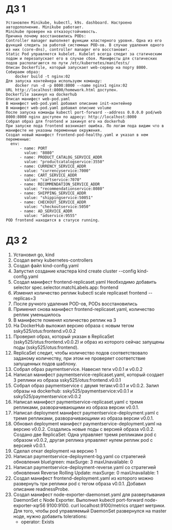 # ДЗ 1
	Установлен Minikube, kubectl, k9s. dashboard. Настроено автодополнение. Minikube работает.
	Minikube проверен на отказоустойчивость.
	Причина почему восстановились PODs:
	Controller manager выполняет функции кластерного уровня. Одна из его функций следить за работой системных POD-ов. В случае удаления одного из них (core-dns), controller manager его восстановит.
	Static Pod управляется kubelet. Kubelet всегда следит за статическим подом и перезапускает его в случае сбоя. Манифесты для статических подов располагаются по пути /etc/kubernetes/manifests/ 	
	Описан Dockerfile, который запускает web-сервер на порту 8000.
	Собираем образ:
		docker build -t nginx:02
	Для запуска контейнера используем команду:
		docker run -d -p 8000:8000 --name nginx1 nginx:02
	URL http://localhost:8000/homework.html доступен.
	Dockerfile закинул на dockerhub
	Описал манифест web-pod.yaml
	В манифест web-pod.yaml добавил описание init-контейнер
	В манифест web-pod.yaml добавил описние volume
	После запуска команды kubectl port-forward --address 0.0.0.0 pod/web 8000:8000 nginx доступен по адресу: http://localhost:8000
	Собрал образ для frontend и закинул его на dockerhub
	При запуске пода frontend возникает ошибка. По логам пода видим что в манифесте не указаны переменные окружения.
	Создал новый манифест frontend-pod-healthy.yaml и указал в нем переменные:
	  env:
          - name: PORT
            value: "8080"
          - name: PRODUCT_CATALOG_SERVICE_ADDR
            value: "productcatalogservice:3550"
          - name: CURRENCY_SERVICE_ADDR
            value: "currencyservice:7000"
          - name: CART_SERVICE_ADDR
            value: "cartservice:7070"
          - name: RECOMMENDATION_SERVICE_ADDR
            value: "recommendationservice:8080"
          - name: SHIPPING_SERVICE_ADDR
            value: "shippingservice:50051"
          - name: CHECKOUT_SERVICE_ADDR
            value: "checkoutservice:5050"
          - name: AD_SERVICE_ADDR
            value: "adservice:9555"
	POD frontend находится в статусе running.

# ДЗ 2
1) Установил go, kind
2) Создал ветку kubernetes-controllers
3) Создал файл kind-config.yaml
4) Запустил создание кластера
kind create cluster --config kind-config.yaml
5) Создал манифест frontend-replicaset.yaml
Необходимо добавить selector
spec.selector.matchLabels.app: frontend
6) Изменил количество реплик
kubectl scale replicaset frontend --replicas=3
7) После ручного удаления POD-ов, PODs восстановились
8) Применил снова манифест frontend-replicaset.yaml, количество реплик уменьшилось
9) В манифесте поменял количество реплик на 3
10) На DockerHub выложил версию образа с новым тегом ssky525/otus:frontend.v0.0.2
11) Проверил образ, который указан в ReplicaSet (ssky525/otus:frontend.v0.0.2) и образ из которого сейчас запущены поды (ssky525/otus:frontend).
12) ReplicaSet следит, чтобы количество подов соответствовало заданому количеству, при этом не проверяет соответствие запущенных подов шаблону.
13) Собрал образ paymentservice. Навесил теги v0.0.1 и v0.0.2
14) Написал манифест paymentservice-replicaset.yaml, который создает 3 реплики из образа ssky525/otus:frontend.v0.0.1
15) Собрал образ paymentservice с двумя тегам:v0.0.1 и v0.0.2. Залил образы на dockerhub: ssky525/paymentservice:v0.0.1 и ssky525/paymentservice:v0.0.2
16) Написал манифест paymentservice-replicaset.yaml с тремя репликами, разворачивающими из образа версии v0.0.1.
17) Написал deployment манифест paymentservice-deployment.yaml с тремя репликами, разворачивающими из образа версии v0.0.1.
18) Обновил deployment манифест paymentservice-deployment.yaml на версию v0.0.2. Создались новые поды с версией образа v0.0.2. Создано две ReplicaSet: Одна управляет тремя репликами pod с образом v0.0.2, другая реплика управляет нулем реплик pod с версией v0.0.1.
19) Сделал откат deployment на версию 1
20) Написал paymentservice-deployment-bg.yaml со стратегией обновления blue\green: maxSurge: 3 maxUnavailable: 0
21) Написал paymentservice-deployment-reverse.yaml со стратегией обновления Reverse Rolling Update: maxSurge: 0 maxUnavailable: 1
22) Создал манифест frontend-deployment.yaml из которого можно развернуть три реплики pod с тегом образа v0.0.1. Добавил описание readnessProbe.
23) Создал манифест node-exporter-daemonset.yaml для развертывания DaemonSet с Node Exporter. Выполнил kubectl port-forward node-exporter-xqr56 9100:9100. curl localhost:9100/metrics отдает метрики. Для того, чтобы pod управляемый DaemonSet развернулся на master ноде, нужно добавить 
      tolerations:
      - operator: Exists
